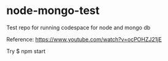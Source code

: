 # node-mongo-test
Test repo for running codespace for node and mongo db

Reference: https://www.youtube.com/watch?v=ocPOHZJ21jE 

Try $ npm start